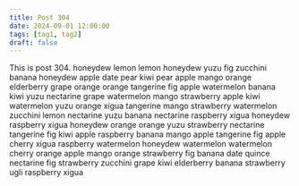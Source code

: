 ```yaml
---
title: Post 304
date: 2024-09-01 12:00:00
tags: [tag1, tag2]
draft: false
---
```

This is post 304.
honeydew
lemon
lemon
honeydew
yuzu
fig
zucchini
banana
honeydew
apple
date
pear
kiwi
pear
apple
mango
orange
elderberry
grape
orange
orange
tangerine
fig
apple
watermelon
banana
kiwi
yuzu
nectarine
grape
watermelon
mango
strawberry
apple
kiwi
watermelon
yuzu
orange
xigua
tangerine
mango
strawberry
watermelon
zucchini
lemon
nectarine
yuzu
banana
nectarine
raspberry
xigua
honeydew
raspberry
xigua
honeydew
orange
orange
yuzu
strawberry
nectarine
tangerine
fig
kiwi
apple
raspberry
banana
mango
apple
tangerine
fig
apple
cherry
xigua
raspberry
watermelon
honeydew
watermelon
watermelon
cherry
orange
apple
mango
orange
strawberry
fig
banana
date
quince
nectarine
fig
strawberry
zucchini
grape
kiwi
elderberry
banana
strawberry
ugli
raspberry
xigua
